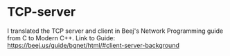 # TCP-server

I translated the TCP server and client in Beej's Network Programming guide from C to Modern C++. Link to Guide:
https://beej.us/guide/bgnet/html/#client-server-background

